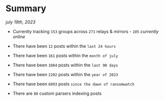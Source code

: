 
# Summary
_july 19th, 2023_

- Currently tracking `153` groups across `271` relays & mirrors - _`105` currently online_

- There have been `12` posts within the `last 24 hours`

- There have been `161` posts within the `month of july`

- There have been `1084` posts within the `last 90 days`

- There have been `2202` posts within the `year of 2023`

- There have been `6893` posts `since the dawn of ransomwatch`

- There are `80` custom parsers indexing posts
